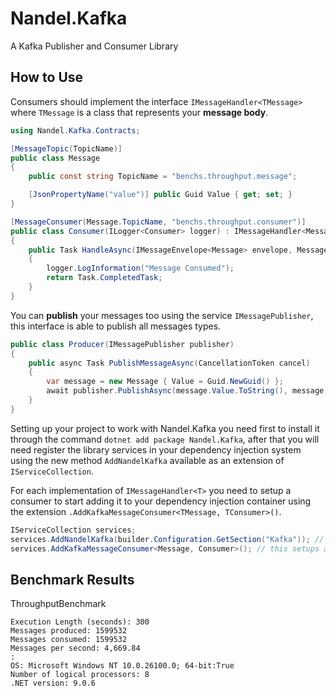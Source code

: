 # Nandel.Kafka

A Kafka Publisher and Consumer Library

## How to Use

Consumers should implement the interface `IMessageHandler<TMessage>` where `TMessage` is a class that represents your 
**message body**.

```csharp
using Nandel.Kafka.Contracts;

[MessageTopic(TopicName)]
public class Message
{
    public const string TopicName = "benchs.throughput.message";

    [JsonPropertyName("value")] public Guid Value { get; set; }
}

[MessageConsumer(Message.TopicName, "benchs.throughput.consumer")]
public class Consumer(ILogger<Consumer> logger) : IMessageHandler<Message>
{
    public Task HandleAsync(IMessageEnvelope<Message> envelope, Message message, CancellationToken cancel)
    {
        logger.LogInformation("Message Consumed");
        return Task.CompletedTask;
    }
}
```

You can **publish** your messages too using the service `IMessagePublisher`, this interface is able to publish all messages 
types.

```csharp
public class Producer(IMessagePublisher publisher)
{
    public async Task PublishMessageAsync(CancellationToken cancel)
    {
        var message = new Message { Value = Guid.NewGuid() };
        await publisher.PublishAsync(message.Value.ToString(), message, cancel);
    }
}
```

Setting up your project to work with Nandel.Kafka you need first to install it through the command 
`dotnet add package Nandel.Kafka`, after that you will need register the library services in your dependency injection 
system using the new method `AddNandelKafka` available as an extension of `IServiceCollection`.

For each implementation of `IMessageHandler<T>` you need to setup a consumer to start adding it to your dependency 
injection container using the extension `.AddKafkaMessageConsumer<TMessage, TConsumer>()`.

```csharp
IServiceCollection services;
services.AddNandelKafka(builder.Configuration.GetSection("Kafka")); // this configures Nandel.Kafka
services.AddKafkaMessageConsumer<Message, Consumer>(); // this setups a consumer to start
```

## Benchmark Results

ThroughputBenchmark

```console
Execution Length (seconds): 300
Messages produced: 1599532
Messages consumed: 1599532
Messages per second: 4,669.84
:
OS: Microsoft Windows NT 10.0.26100.0; 64-bit:True
Number of logical processors: 8
.NET version: 9.0.6
```